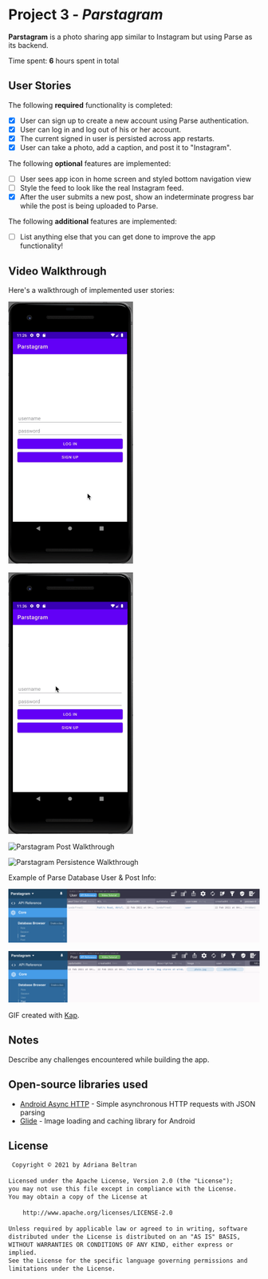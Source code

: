 # Project 3 - *Parstagram*

**Parstagram** is a photo sharing app similar to Instagram but using Parse as its backend.

Time spent: **6** hours spent in total

## User Stories

The following **required** functionality is completed:

- [x] User can sign up to create a new account using Parse authentication.
- [x] User can log in and log out of his or her account.
- [x] The current signed in user is persisted across app restarts.
- [x] User can take a photo, add a caption, and post it to "Instagram".

The following **optional** features are implemented:

- [ ] User sees app icon in home screen and styled bottom navigation view
- [ ] Style the feed to look like the real Instagram feed.
- [x] After the user submits a new post, show an indeterminate progress bar while the post is being uploaded to Parse.

The following **additional** features are implemented:

- [ ] List anything else that you can get done to improve the app functionality!

## Video Walkthrough

Here's a walkthrough of implemented user stories:

<img src='parstagramSignup.gif' title='Parstagram Sign Up Walkthrough' width='250' alt='Parstagram Sign Up Walkthrough'><br>

<img src='parstagramLogInOut.gif' title='Parstagram Log In/Out Walkthrough' width='250' alt='Parstagram Log In/Out Walkthrough'><br>

<img src='parstagramPost.gif' title='Parstagram Post Walkthrough' width='250' alt='Parstagram Post Walkthrough'><br>

<img src='parstagramPersistence.gif' title='Parstagram Persistence Walkthrough' width='250' alt='Parstagram Persistence Walkthrough'><br>

Example of Parse Database User & Post Info:

<img src='parseUser.png' title='Parse Database User Info' width='' alt='Parse Database User Info'><br>

<img src='parsePost.png' title='Parse Database Post Info' width='' alt='Parse Database Post Info'><br>

GIF created with [Kap](https://getkap.co).

## Notes

Describe any challenges encountered while building the app.

## Open-source libraries used

- [Android Async HTTP](https://github.com/codepath/CPAsyncHttpClient) - Simple asynchronous HTTP requests with JSON parsing
- [Glide](https://github.com/bumptech/glide) - Image loading and caching library for Android

## License

     Copyright © 2021 by Adriana Beltran

    Licensed under the Apache License, Version 2.0 (the "License");
    you may not use this file except in compliance with the License.
    You may obtain a copy of the License at

        http://www.apache.org/licenses/LICENSE-2.0

    Unless required by applicable law or agreed to in writing, software
    distributed under the License is distributed on an "AS IS" BASIS,
    WITHOUT WARRANTIES OR CONDITIONS OF ANY KIND, either express or implied.
    See the License for the specific language governing permissions and
    limitations under the License.
